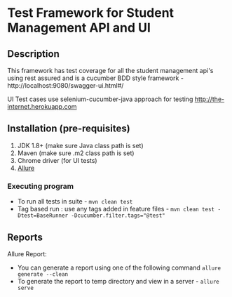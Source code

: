 # Test Framework for Student Management API and UI

## Description

This framework has test coverage for all the student management api's using rest assured and is a cucumber BDD style framework - http://localhost:9080/swagger-ui.html#/

UI Test cases use selenium-cucumber-java approach for testing http://the-internet.herokuapp.com 


## Installation (pre-requisites)
1. JDK 1.8+ (make sure Java class path is set)
2. Maven (make sure .m2 class path is set)
3. Chrome driver (for UI tests)
4. [Allure](https://github.com/allure-framework/allure2#download) 


### Executing program

* To run all tests in suite - `mvn clean test`
* Tag based run : use any tags added in feature files - `mvn clean test -Dtest=BaseRunner -Dcucumber.filter.tags="@test"`

 

## Reports 
Allure Report:
- You can generate a report using one of the following command `allure generate --clean`
- To generate the report to temp directory and view in a server - `allure serve`

